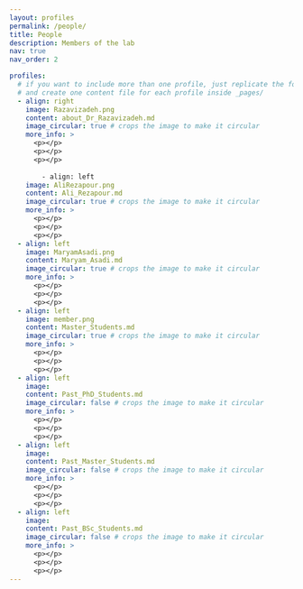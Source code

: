 ```yaml
---
layout: profiles
permalink: /people/
title: People
description: Members of the lab
nav: true
nav_order: 2

profiles:
  # if you want to include more than one profile, just replicate the following block
  # and create one content file for each profile inside _pages/
  - align: right
    image: Razavizadeh.png
    content: about_Dr_Razavizadeh.md
    image_circular: true # crops the image to make it circular
    more_info: >
      <p></p>
      <p></p>
      <p></p>
     
        - align: left
    image: AliRezapour.png
    content: Ali_Rezapour.md
    image_circular: true # crops the image to make it circular
    more_info: >
      <p></p>
      <p></p>
      <p></p>
  - align: left
    image: MaryamAsadi.png
    content: Maryam_Asadi.md
    image_circular: true # crops the image to make it circular
    more_info: >
      <p></p>
      <p></p>
      <p></p>
  - align: left
    image: member.png
    content: Master_Students.md
    image_circular: true # crops the image to make it circular
    more_info: >
      <p></p>
      <p></p>
      <p></p>
  - align: left
    image: 
    content: Past_PhD_Students.md
    image_circular: false # crops the image to make it circular
    more_info: >
      <p></p>
      <p></p>
      <p></p>
  - align: left
    image: 
    content: Past_Master_Students.md
    image_circular: false # crops the image to make it circular
    more_info: >
      <p></p>
      <p></p>
      <p></p>
  - align: left
    image: 
    content: Past_BSc_Students.md
    image_circular: false # crops the image to make it circular
    more_info: >
      <p></p>
      <p></p>
      <p></p>
---
```

